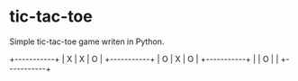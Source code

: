 # tic-tac-toe
Simple tic-tac-toe game writen in Python.

+-----------+
| X | X | O |
+-----------+
| O | X | O |
+-----------+
|   | O |   |
+-----------+
